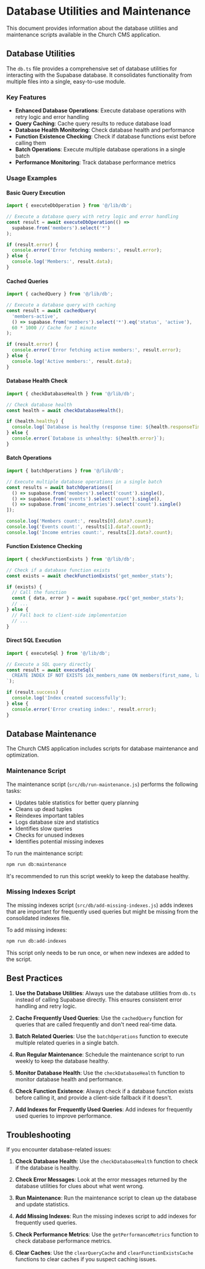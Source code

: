 # Database Utilities and Maintenance

This document provides information about the database utilities and maintenance scripts available in the Church CMS application.

## Database Utilities

The `db.ts` file provides a comprehensive set of database utilities for interacting with the Supabase database. It consolidates functionality from multiple files into a single, easy-to-use module.

### Key Features

- **Enhanced Database Operations**: Execute database operations with retry logic and error handling
- **Query Caching**: Cache query results to reduce database load
- **Database Health Monitoring**: Check database health and performance
- **Function Existence Checking**: Check if database functions exist before calling them
- **Batch Operations**: Execute multiple database operations in a single batch
- **Performance Monitoring**: Track database performance metrics

### Usage Examples

#### Basic Query Execution

```typescript
import { executeDbOperation } from '@/lib/db';

// Execute a database query with retry logic and error handling
const result = await executeDbOperation(() => 
  supabase.from('members').select('*')
);

if (result.error) {
  console.error('Error fetching members:', result.error);
} else {
  console.log('Members:', result.data);
}
```

#### Cached Queries

```typescript
import { cachedQuery } from '@/lib/db';

// Execute a database query with caching
const result = await cachedQuery(
  'members-active',
  () => supabase.from('members').select('*').eq('status', 'active'),
  60 * 1000 // Cache for 1 minute
);

if (result.error) {
  console.error('Error fetching active members:', result.error);
} else {
  console.log('Active members:', result.data);
}
```

#### Database Health Check

```typescript
import { checkDatabaseHealth } from '@/lib/db';

// Check database health
const health = await checkDatabaseHealth();

if (health.healthy) {
  console.log(`Database is healthy (response time: ${health.responseTime}ms)`);
} else {
  console.error(`Database is unhealthy: ${health.error}`);
}
```

#### Batch Operations

```typescript
import { batchOperations } from '@/lib/db';

// Execute multiple database operations in a single batch
const results = await batchOperations([
  () => supabase.from('members').select('count').single(),
  () => supabase.from('events').select('count').single(),
  () => supabase.from('income_entries').select('count').single()
]);

console.log('Members count:', results[0].data?.count);
console.log('Events count:', results[1].data?.count);
console.log('Income entries count:', results[2].data?.count);
```

#### Function Existence Checking

```typescript
import { checkFunctionExists } from '@/lib/db';

// Check if a database function exists
const exists = await checkFunctionExists('get_member_stats');

if (exists) {
  // Call the function
  const { data, error } = await supabase.rpc('get_member_stats');
  // ...
} else {
  // Fall back to client-side implementation
  // ...
}
```

#### Direct SQL Execution

```typescript
import { executeSql } from '@/lib/db';

// Execute a SQL query directly
const result = await executeSql(`
  CREATE INDEX IF NOT EXISTS idx_members_name ON members(first_name, last_name);
`);

if (result.success) {
  console.log('Index created successfully');
} else {
  console.error('Error creating index:', result.error);
}
```

## Database Maintenance

The Church CMS application includes scripts for database maintenance and optimization.

### Maintenance Script

The maintenance script (`src/db/run-maintenance.js`) performs the following tasks:

- Updates table statistics for better query planning
- Cleans up dead tuples
- Reindexes important tables
- Logs database size and statistics
- Identifies slow queries
- Checks for unused indexes
- Identifies potential missing indexes

To run the maintenance script:

```bash
npm run db:maintenance
```

It's recommended to run this script weekly to keep the database healthy.

### Missing Indexes Script

The missing indexes script (`src/db/add-missing-indexes.js`) adds indexes that are important for frequently used queries but might be missing from the consolidated indexes file.

To add missing indexes:

```bash
npm run db:add-indexes
```

This script only needs to be run once, or when new indexes are added to the script.

## Best Practices

1. **Use the Database Utilities**: Always use the database utilities from `db.ts` instead of calling Supabase directly. This ensures consistent error handling and retry logic.

2. **Cache Frequently Used Queries**: Use the `cachedQuery` function for queries that are called frequently and don't need real-time data.

3. **Batch Related Queries**: Use the `batchOperations` function to execute multiple related queries in a single batch.

4. **Run Regular Maintenance**: Schedule the maintenance script to run weekly to keep the database healthy.

5. **Monitor Database Health**: Use the `checkDatabaseHealth` function to monitor database health and performance.

6. **Check Function Existence**: Always check if a database function exists before calling it, and provide a client-side fallback if it doesn't.

7. **Add Indexes for Frequently Used Queries**: Add indexes for frequently used queries to improve performance.

## Troubleshooting

If you encounter database-related issues:

1. **Check Database Health**: Use the `checkDatabaseHealth` function to check if the database is healthy.

2. **Check Error Messages**: Look at the error messages returned by the database utilities for clues about what went wrong.

3. **Run Maintenance**: Run the maintenance script to clean up the database and update statistics.

4. **Add Missing Indexes**: Run the missing indexes script to add indexes for frequently used queries.

5. **Check Performance Metrics**: Use the `getPerformanceMetrics` function to check database performance metrics.

6. **Clear Caches**: Use the `clearQueryCache` and `clearFunctionExistsCache` functions to clear caches if you suspect caching issues.
